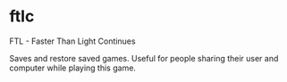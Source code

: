ftlc
====

FTL - Faster Than Light Continues

Saves and restore saved games. Useful for people sharing their user and computer while playing this game.
